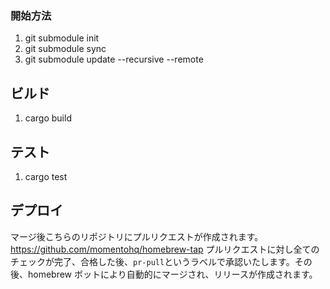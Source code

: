 ### 開始方法

1. git submodule init
1. git submodule sync
1. git submodule update --recursive --remote

## ビルド

1. cargo build

## テスト

1. cargo test

## デプロイ

マージ後こちらのリポジトリにプルリクエストが作成されます。https://github.com/momentohq/homebrew-tap
プルリクエストに対し全てのチェックが完了、合格した後、`pr-pull`というラベルで承認いたします。その後、homebrew ボットにより自動的にマージされ、リリースが作成されます。
